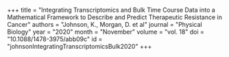 +++
title = "Integrating Transcriptomics and Bulk Time Course Data into a Mathematical Framework to Describe and Predict Therapeutic Resistance in Cancer"
authors = "Johnson, K., Morgan, D. et al"
journal = "Physical Biology"
year = "2020"
month = "November"
volume = "vol. 18"
doi = "10.1088/1478-3975/abb09c"
id = "johnsonIntegratingTranscriptomicsBulk2020"
+++